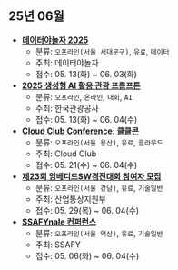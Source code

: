 ## 25년 06월
- __[데이터야놀자 2025](https://event-us.kr/datayanolja2020/event/103874)__
  - 분류: `오프라인(서울 서대문구)`, `유료`, `데이터`
  - 주최: 데이터야놀자
  - 접수: 05. 13(화) ~ 06. 03(화)
- __[2025 생성형 AI 활용 관광 프롬프톤](https://www.wanted.co.kr/events/knto-prompthon-2025)__
  - 분류: `오프라인`, `온라인`, `대회`, `AI`
  - 주최: 한국관광공사
  - 접수: 05. 13(화) ~ 06. 04(수)
- __[Cloud Club Conference: 클클콘](https://event-us.kr/cloudclub/event/104495)__
  - 분류: `오프라인(서울 용산)`, `유료`, `클라우드`
  - 주최: Cloud Club
  - 접수: 05. 21(수) ~ 06. 04(수)
- __[제23회 임베디드SW경진대회 참여자 모집](https://www.eswcontest.or.kr/main.php)__
  - 분류: `오프라인(서울 강남)`, `유료`, `기술일반`
  - 주최: 산업통상지원부
  - 접수: 05. 29(목) ~ 06. 04(수)
- __[SSAFYnale 컨퍼런스](https://docs.google.com/forms/d/e/1FAIpQLSfIdi_cXQcuwNVaNTmYIgOVAXKr98VIWURPSClSELS5lX7QzA/viewform)__
  - 분류: `오프라인(서울 역삼)`, `유료`, `기술일반`
  - 주최: SSAFY
  - 접수: 05. 06(화) ~ 06. 04(수)